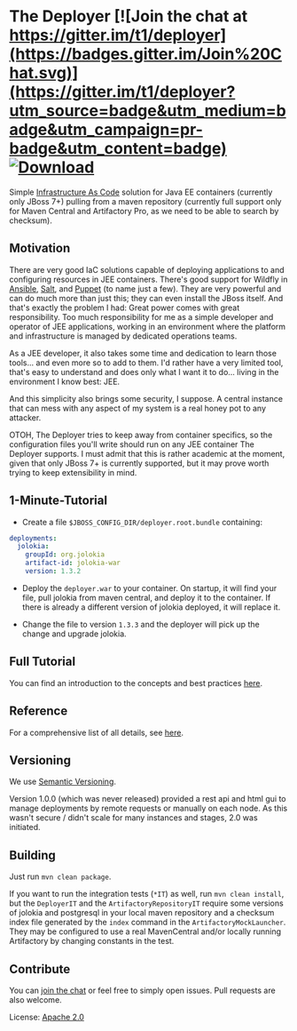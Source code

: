 # The Deployer [![Join the chat at https://gitter.im/t1/deployer](https://badges.gitter.im/Join%20Chat.svg)](https://gitter.im/t1/deployer?utm_source=badge&utm_medium=badge&utm_campaign=pr-badge&utm_content=badge) [![Download](https://api.bintray.com/packages/t1/javaee-helpers/deployer/images/download.svg)](https://bintray.com/t1/javaee-helpers/deployer/_latestVersion)

Simple [Infrastructure As Code](http://martinfowler.com/bliki/InfrastructureAsCode.html) solution
for Java EE containers (currently only JBoss 7+) pulling from a maven repository
(currently full support only for Maven Central and Artifactory Pro, as we need to be able to search by checksum).


## Motivation

There are very good IaC solutions capable of deploying applications to and configuring resources in JEE containers.
There's good support for Wildfly in [Ansible](http://docs.ansible.com/ansible/jboss_module.html),
[Salt](https://docs.saltstack.com/en/latest/ref/states/all/salt.states.jboss7.html), and
[Puppet](https://forge.puppet.com/biemond/wildfly) (to name just a few).
They are very powerful and can do much more than just this; they can even install the JBoss itself.
And that's exactly the problem I had: Great power comes with great responsibility.
Too much responsibility for me as a simple developer and operator of JEE applications,
working in an environment where the platform and infrastructure is managed by dedicated operations teams.

As a JEE developer, it also takes some time and dedication to learn those tools... and even more so to add to them.
I'd rather have a very limited tool, that's easy to understand and does only what I want it to do...
living in the environment I know best: JEE.

And this simplicity also brings some security, I suppose.
A central instance that can mess with any aspect of my system is a real honey pot to any attacker.

OTOH, The Deployer tries to keep away from container specifics, so the configuration files you'll write should run
on any JEE container The Deployer supports. I must admit that this is rather academic at the moment,
given that only JBoss 7+ is currently supported, but it may prove worth trying to keep extensibility in mind.


## 1-Minute-Tutorial

- Create a file `$JBOSS_CONFIG_DIR/deployer.root.bundle` containing:

```yaml
deployments:
  jolokia:
    groupId: org.jolokia
    artifact-id: jolokia-war
    version: 1.3.2
```

- Deploy the `deployer.war` to your container.
On startup, it will find your file, pull jolokia from maven central, and deploy it to the container.
If there is already a different version of jolokia deployed, it will replace it.

- Change the file to version `1.3.3` and the deployer will pick up the change and upgrade jolokia.

## Full Tutorial

You can find an introduction to the concepts and best practices [here](docs/tutorial.md).

## Reference

For a comprehensive list of all details, see [here](docs/reference.md).

## Versioning

We use [Semantic Versioning](http://semver.org).

Version 1.0.0 (which was never released) provided a rest api and html gui to manage deployments by remote requests or manually on each node.
As this wasn't secure / didn't scale for many instances and stages, 2.0 was initiated.

## Building

Just run `mvn clean package`.
 
If you want to run the integration tests (`*IT`) as well, run `mvn clean install`,
but the `DeployerIT` and the `ArtifactoryRepositoryIT` require some versions of jolokia and postgresql in your local maven repository
and a checksum index file generated by the `index` command in the `ArtifactoryMockLauncher`.
They may be configured to use a real MavenCentral and/or locally running Artifactory by changing constants in the test.

## Contribute

You can [join the chat](https://gitter.im/t1/deployer) or feel free to simply open issues. Pull requests are also welcome.

License: [Apache 2.0](https://www.apache.org/licenses/LICENSE-2.0)
